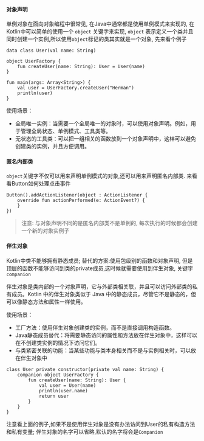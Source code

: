 #### 对象声明
单例对象在面向对象编程中很常见, 在Java中通常都是使用单例模式来实现的, 在Kotlin中可以简单的使用一个 `object` 关键字来实现, `object` 表示定义一个类并且同时创建一个实例,所以使用`object`标记的类其实就是一个对象, 先来看个例子

```
data class User(val name: String)

object UserFactory {
    fun createUser(name: String): User = User(name)
}

fun main(args: Array<String>) {
    val user = UserFactory.createUser("Herman")
    println(user)
}
```

使用场景：
- 全局唯一实例：当需要一个全局唯一的对象时，可以使用对象声明。例如，用于管理全局状态、单例模式、工具类等。
- 无状态的工具类：可以把一组相关的函数放到一个对象声明中，这样可以避免创建类的实例，并且方便调用。

#### 匿名内部类
`object`关键字不仅可以用来声明单例模式的对象,还可以用来声明匿名内部类. 来看看Button如何处理点击事件
```
Button().addActionListener(object : ActionListener {
    override fun actionPerformed(e: ActionEvent?) {
    }
})
```

> 注意: 与对象声明不同的是匿名内部类不是单例的, 每次执行的时候都会创建一个新的对象实例子


#### 伴生对象

Kotlin中类不能够拥有静态成员; 替代的方案:使用包级别的函数和对象声明, 但是顶层的函数不能够访问到类的private成员,这时候就需要使用到伴生对象, 关键字`companion`

伴生对象是类内部的一个对象声明，它与外部类相关联，并且可以访问外部类的私有成员。Kotlin 中的伴生对象类似于 Java 中的静态成员，尽管它不是静态的，但可以像静态方法和属性一样使用。

使用场景：
- 工厂方法：使用伴生对象创建类的实例，而不是直接调用构造函数。
- Java静态成员替代：将需要静态访问的属性和方法放在伴生对象中，这样可以在不创建类实例的情况下访问它们。
- 与类紧密关联的功能：当某些功能与类本身相关而不是与实例相关时，可以放在伴生对象中

```
class User private constructor(private val name: String) {
    companion object UserFactory {
        fun createUser(name: String): User {
            val user = User(name)
            println(user.name)
            return user
        }
    }
}
```
注意看上面的例子,如果不是使用伴生对象是没有办法访问到User的私有构造方法和私有变量; 伴生对象的名字可以省略,默认的名字将会是`Companion`



